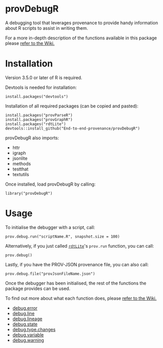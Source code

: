 # provDebugR

A debugging tool that leverages provenance to provide handy information 
about R scripts to assist in writing them.

For a more in-depth description of the functions available in this package 
please [refer to the Wiki.](https://github.com/ProvTools/provDebugR/wiki)

# Installation

Version 3.5.0 or later of R is required.

Devtools is needed for installation:
```{r}
install.packages("devtools")
```
Installation of all required packages (can be copied and pasted):
```{r}
install.packages("provParseR")
install.packages("provGraphR")
install.packages("rdtLite")
devtools::install_github("End-to-end-provenance/provDebugR")
```
provDebugR also imports:
* httr
* igraph 
* jsonlite
* methods
* testthat
* textutils

Once installed, load provDebugR by calling:
```{r}
library("provDebugR")
```

# Usage

To initialise the debugger with a script, call:
```{r}
prov.debug.run("scriptName.R", snapshot.size = 100)
```
Alternatively, if you just called [`rdtLite`](https://cran.r-project.org/web/packages/rdtLite/index.html)'s
`prov.run` function, you can call:
```{r}
prov.debug()
```
Lastly, if you have the PROV-JSON provenance file, you can also call:
```{r}
prov.debug.file("provJsonFileName.json")
```

Once the debugger has been initialised, the rest of the functions the package
provides can be used.

To find out more about what each function does, please 
[refer to the Wiki.](https://github.com/ProvTools/provDebugR/wiki)
* [debug.error](https://github.com/End-to-end-provenance/provDebugR/wiki/debug.error)
* [debug.line](https://github.com/End-to-end-provenance/provDebugR/wiki/debug.line)
* [debug.lineage](https://github.com/End-to-end-provenance/provDebugR/wiki/debug.lineage)
* [debug.state](https://github.com/End-to-end-provenance/provDebugR/wiki/debug.state)
* [debug.type.changes](https://github.com/End-to-end-provenance/provDebugR/wiki/debug.type.changes)
* [debug.variable](https://github.com/End-to-end-provenance/provDebugR/wiki/debug.variable)
* [debug.warning](https://github.com/End-to-end-provenance/provDebugR/wiki/debug.warning)
